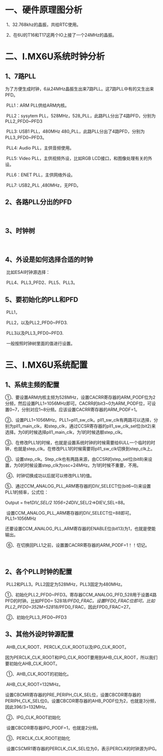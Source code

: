# 一、硬件原理图分析 

​    1、32.768khz的晶振，共给RTC使用。

​    2、在6U的T16和T17这两个IO上接了一个24MHz的晶振。

# 二、I.MX6U系统时钟分析

##   1、7路PLL

​    为了方便生成时钟，6从24MHz晶振生出来7路PLL。这7路PLL中有的又生出来PFD。

​    PLL1：ARM PLL供给ARM内核。

​    PLL2：sysytem PLL，528MHz，528_PLL，此路PLL分出了4路PFD，分别为PLL2_PFD0~PFD3

​    PLL3: USB1 PLL，480MHz 480_PLL，此路PLL分出了4路PFD，分别为PLL3_PFD0~PFD3。

​    PLL4: Audio PLL，主供音频使用。

​    PLL5: Video PLL，主供视频外设，比如RGB LCD接口，和图像处理有关的外设。

​    PLL6：ENET PLL，主供网络外设。  

​    PLL7: USB2_PLL ,480MHz，无PFD。

 

##   2、各路PLL分出的PFD

​    

##   3、时钟树

​    

##   4、外设是如何选择合适的时钟

​    比如ESAI时钟源选择：

​    PLL4、PLL3_PFD2、PLL5、PLL3。

##   5、要初始化的PLL和PFD

​    PLL1，

​    PLL2，以及PLL2_PFD0~PFD3.

​    PLL3以及PLL3_PFD0~PFD3.

​    一般按照时钟树里面的值进行设置。

# 三、I.MX6U系统配置 

##   1、系统主频的配置

​    ①、要设置ARM内核主频为528MHz，设置CACRR寄存器的ARM_PODF位为2分频，然后设置PLL1=1056MHz即可。CACRR的bit3~0为ARM_PODF位，可设置0~7，分别对应1~8分频。应该设置CACRR寄存器的ARM_PODF=1。

​    ②、设置PLL1=1056MHz。PLL1=pll1_sw_clk。pll1_sw_clk有两路可以选择，分别为pll1_main_clk，和step_clk，通过CCSR寄存器的pll1_sw_clk_sel位(bit2)来选择。为0的时候选择pll1_main_clk，为1的时候选额step_clk。

​    ③、在修改PLL1的时候，也就是设置系统时钟的时候需要给6ULL一个临时的时钟，也就是step_clk。在修改PLL1的时候需要将pll1_sw_clk切换到step_clk上。

​    ③、设置step_clk。Step_clk也有两路来源，由CCSR的step_sel位(bit8)来设置，为0的时候设置step_clk为osc=24MHz。为1的时候不重要，不用。

​    ④、时钟切换成功以后就可以修改PLL1的值。

​    ⑤、通过CCM_ANALOG_PLL_ARM寄存器的DIV_SELECT位(bit6~0)来设置PLL1的频率，公式位：

Output = fref*DIV_SEL/2 1056=24*DIV_SEL/2=>DIEV_SEL=88。

​    设置CCM_ANALOG_PLL_ARM寄存器的DIV_SELECT位=88即可。PLL1=1056MHz

​    还要设置CCM_ANALOG_PLL_ARM寄存器的ENABLE位(bit13)为1，也就是使能输出。

​    ⑥、在切换回PLL1之前，设置置CACRR寄存器的ARM_PODF=1！！切记。

​    

 

##   2、各个PLL时钟的配置

​    PLL2和PLL3。PLL2固定为528MHz，PLL3固定为480MHz。

​    ①、初始化PLL2_PFD0~PFD3。寄存器CCM_ANALOG_PFD_528用于设置4路PFD的时钟。比如PFD0= 528*18/PFD0_FRAC。设置PFD0_FRAC位即可。比如PLL2_PFD0=352M=528*18/PFD0_FRAC，因此FPD0_FRAC=27。

 

​    ②、初始化PLL3_PFD0~PFD3

 

##   3、其他外设时钟源配置

​    AHB_CLK_ROOT、PERCLK_CLK_ROOT以及IPG_CLK_ROOT。

​    因为PERCLK_CLK_ROOT和IPG_CLK_ROOT要用到AHB_CLK_ROOT，所以我们要初始化AHB_CLK_ROOT。

​    ①、AHB_CLK_ROOT的初始化。

​    AHB_CLK_ROOT=132MHz。

​    设置CBCMR寄存器的PRE_PERIPH_CLK_SEL位，设置CBCDR寄存器的PERIPH_CLK_SEL位0。设置CBCDR寄存器的AHB_PODF位为2，也就是3分频，因此396/3=132MHz。

​    ②、IPG_CLK_ROOT初始化

​    设置CBCDR寄存器IPG_PODF=1，也就是2分频。

 

​    ③、PERCLK_CLK_ROOT初始化

​    设置CSCMR1寄存器的PERCLK_CLK_SEL位为0，表示PERCLK的时钟源为IPG。

 

​    